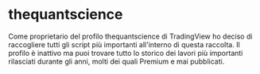 # thequantscience
Come proprietario del profilo thequantscience di TradingView ho deciso di raccogliere tutti gli script più importanti all'interno di questa raccolta. Il profilo è inattivo ma puoi trovare tutto lo storico dei lavori più importanti rilasciati durante gli anni, molti dei quali Premium e mai pubblicati.
